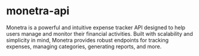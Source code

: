 # monetra-api
Monetra is a powerful and intuitive expense tracker API designed to help users manage and monitor their financial activities. Built with scalability and simplicity in mind, Monetra provides robust endpoints for tracking expenses, managing categories, generating reports, and more.
